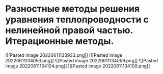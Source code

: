 # Разностные методы решения уравнения теплопроводности с нелинейной правой частью. Итерационные методы.
![[Pasted image 20220611133933.png]]
![[Pasted image 20220611134053.png]]
![[Pasted image 20220611134059.png]]
![[Pasted image 20220611134104.png]]
![[Pasted image 20220611134109.png]]